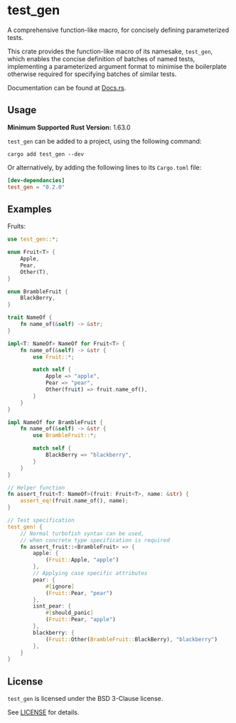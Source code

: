 # test_gen
A comprehensive function-like macro, for concisely defining parameterized tests.

This crate provides the function-like macro of its namesake, `test_gen`,
which enables the concise definition of batches of named tests,
implementing a parameterized argument format to minimise the boilerplate
otherwise required for specifying batches of similar tests.

Documentation can be found at [Docs.rs].

[Docs.rs]: https://docs.rs/test_gen/latest/test_gen

## Usage
**Minimum Supported Rust Version:** 1.63.0

`test_gen` can be added to a project, using the following command:
```text
cargo add test_gen --dev
```

Or alternatively, by adding the following lines to its `Cargo.toml` file:
```toml
[dev-dependancies]
test_gen = "0.2.0"
```

## Examples

Fruits:
```rust
use test_gen::*;

enum Fruit<T> {
    Apple,
    Pear,
    Other(T),
}

enum BrambleFruit {
    BlackBerry,
}

trait NameOf {
    fn name_of(&self) -> &str;
}

impl<T: NameOf> NameOf for Fruit<T> {
    fn name_of(&self) -> &str {
        use Fruit::*;

        match self {
            Apple => "apple",
            Pear => "pear",
            Other(fruit) => fruit.name_of(),
        }
    }
}

impl NameOf for BrambleFruit {
    fn name_of(&self) -> &str {
        use BrambleFruit::*;

        match self {
            BlackBerry => "blackberry",
        }
    }
}

// Helper function
fn assert_fruit<T: NameOf>(fruit: Fruit<T>, name: &str) {
    assert_eq!(fruit.name_of(), name);
}

// Test specification
test_gen! {
    // Normal turbofish syntax can be used,
    // when concrete type specification is required
    fn assert_fruit::<BrambleFruit> => {
        apple: {
            (Fruit::Apple, "apple")
        },
        // Applying case specific attributes
        pear: {
            #[ignore]
            (Fruit::Pear, "pear")
        },
        isnt_pear: {
            #[should_panic]
            (Fruit::Pear, "apple")
        },
        blackberry: {
            (Fruit::Other(BrambleFruit::BlackBerry), "blackberry")
        },
    }
}
```

## License

`test_gen` is licensed under the BSD 3-Clause license.

See [LICENSE](LICENSE) for details.
